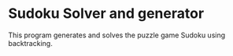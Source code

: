 # Sudoku Solver and generator
This program generates and solves the puzzle game Sudoku using backtracking.
